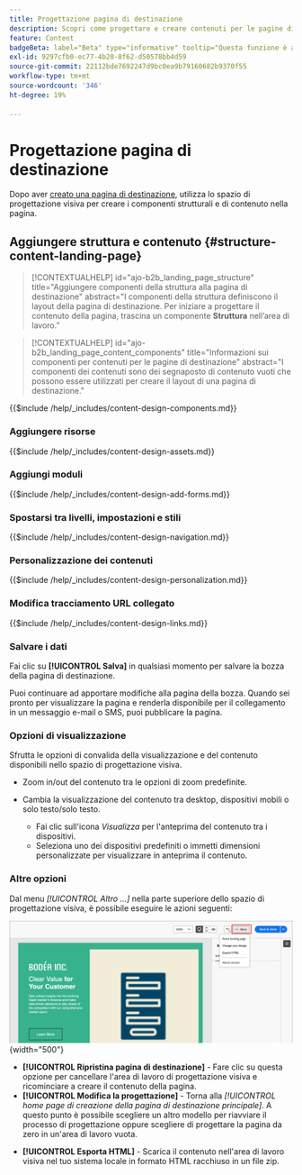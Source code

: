 ```yaml
---
title: Progettazione pagina di destinazione
description: Scopri come progettare e creare contenuti per le pagine di destinazione che supportano percorsi di account e campagne.
feature: Content
badgeBeta: label="Beta" type="informative" tooltip="Questa funzione è attualmente in versione beta limitata"
exl-id: 9297cfb0-ec77-4b20-8f62-d50578bb4d59
source-git-commit: 22112bde7692247d9bc0ea9b79160682b9370f55
workflow-type: tm+mt
source-wordcount: '346'
ht-degree: 19%

---
```


# Progettazione pagina di destinazione

Dopo aver [creato una pagina di destinazione](./landing-pages.md#create-a-landing-page), utilizza lo spazio di progettazione visiva per creare i componenti strutturali e di contenuto nella pagina.

## Aggiungere struttura e contenuto {#structure-content-landing-page}

>[!CONTEXTUALHELP]
>id="ajo-b2b_landing_page_structure"
>title="Aggiungere componenti della struttura alla pagina di destinazione"
>abstract="I componenti della struttura definiscono il layout della pagina di destinazione. Per iniziare a progettare il contenuto della pagina, trascina un componente **Struttura** nell’area di lavoro."

>[!CONTEXTUALHELP]
>id="ajo-b2b_landing_page_content_components"
>title="Informazioni sui componenti per contenuti per le pagine di destinazione"
>abstract="I componenti dei contenuti sono dei segnaposto di contenuto vuoti che possono essere utilizzati per creare il layout di una pagina di destinazione."

{{$include /help/_includes/content-design-components.md}}

### Aggiungere risorse

{{$include /help/_includes/content-design-assets.md}}

### Aggiungi moduli

{{$include /help/_includes/content-design-add-forms.md}}

### Spostarsi tra livelli, impostazioni e stili

{{$include /help/_includes/content-design-navigation.md}}

### Personalizzazione dei contenuti

{{$include /help/_includes/content-design-personalization.md}}

### Modifica tracciamento URL collegato

{{$include /help/_includes/content-design-links.md}}

### Salvare i dati

Fai clic su **[!UICONTROL Salva]** in qualsiasi momento per salvare la bozza della pagina di destinazione.

Puoi continuare ad apportare modifiche alla pagina della bozza. Quando sei pronto per visualizzare la pagina e renderla disponibile per il collegamento in un messaggio e-mail o SMS, puoi pubblicare la pagina.

### Opzioni di visualizzazione

Sfrutta le opzioni di convalida della visualizzazione e del contenuto disponibili nello spazio di progettazione visiva.

* Zoom in/out del contenuto tra le opzioni di zoom predefinite.

* Cambia la visualizzazione del contenuto tra desktop, dispositivi mobili o solo testo/solo testo.
   * Fai clic sull&#39;icona _Visualizza_ per l&#39;anteprima del contenuto tra i dispositivi.
   * Seleziona uno dei dispositivi predefiniti o immetti dimensioni personalizzate per visualizzare in anteprima il contenuto.

### Altre opzioni

Dal menu _[!UICONTROL Altro ...]_ nella parte superiore dello spazio di progettazione visiva, è possibile eseguire le azioni seguenti:

![Fai clic su Altro per accedere alle azioni del modello](./assets/landing-page-designer-more-menu.png){width="500"}

* **[!UICONTROL Ripristina pagina di destinazione]** - Fare clic su questa opzione per cancellare l&#39;area di lavoro di progettazione visiva e ricominciare a creare il contenuto della pagina.
* **[!UICONTROL Modifica la progettazione]** - Torna alla _[!UICONTROL home page di creazione della pagina di destinazione principale]_. A questo punto è possibile scegliere un altro modello per riavviare il processo di progettazione oppure scegliere di progettare la pagina da zero in un&#39;area di lavoro vuota.
<!--- * **[!UICONTROL Save as content template]** - Save the page body as a landing page template to be reused across multiple landing pages. You provide a name and description for the template and save it to the list of saved  landing page templates. -->
* **[!UICONTROL Esporta HTML]** - Scarica il contenuto nell&#39;area di lavoro visiva nel tuo sistema locale in formato HTML racchiuso in un file zip.
